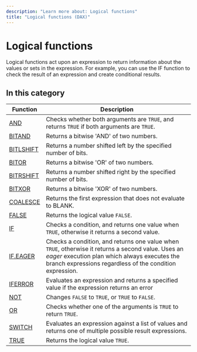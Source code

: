 ```yaml
---
description: "Learn more about: Logical functions"
title: "Logical functions (DAX)"
---
```

# Logical functions

Logical functions act upon an expression to return information about the values or sets in the expression. For example, you can use the IF function to check the result of an expression and create conditional results.

## In this category

|Function  |Description  |
|---------|---------|
|[AND](and-function-dax.md)      | Checks whether both arguments are `TRUE`, and returns `TRUE` if both arguments are `TRUE`.      |
|[BITAND](bitand-function-dax.md)      | Returns a bitwise 'AND' of two numbers.      |
|[BITLSHIFT](bitlshift-function-dax.md)      | Returns a number shifted left by the specified number of bits.       |
|[BITOR](bitor-function-dax.md)      | Returns a bitwise 'OR' of two numbers.       |
|[BITRSHIFT](bitrshift-function-dax.md)      | Returns a number shifted right by the specified number of bits.         |
|[BITXOR](bitxor-function-dax.md)      | Returns a bitwise 'XOR' of two numbers.        |
|[COALESCE](coalesce-function-dax.md)|Returns the first expression that does not evaluate to BLANK.|
|[FALSE](false-function-dax.md)      | Returns the logical value `FALSE`.         |
|[IF](if-function-dax.md)      | Checks a condition, and returns one value when `TRUE`, otherwise it returns a second value.        |
|[IF.EAGER](if-eager-function-dax.md)      | Checks a condition, and returns one value when `TRUE`, otherwise it returns a second value. Uses an *eager* execution plan which always executes the branch expressions regardless of the condition expression.        |
|[IFERROR](iferror-function-dax.md)      |  Evaluates an expression and returns a specified value if the expression returns an error       |
|[NOT](not-function-dax.md)     | Changes `FALSE` to `TRUE`, or `TRUE` to `FALSE`.          |
|[OR](or-function-dax.md)     |  Checks whether one of the arguments is `TRUE` to return `TRUE`.       |
|[SWITCH](switch-function-dax.md)      | Evaluates an expression against a list of values and returns one of multiple possible result expressions.          |
|[TRUE](true-function-dax.md)      |  Returns the logical value `TRUE`.         |
